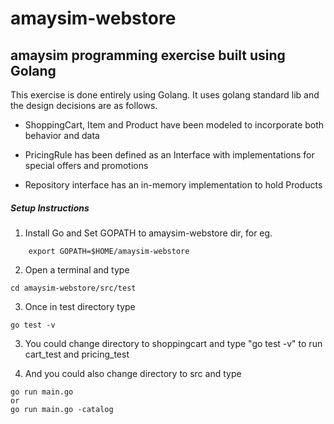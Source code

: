 # amaysim-webstore
## amaysim programming exercise built using Golang

This exercise is done entirely using Golang. It uses golang standard lib and the design decisions are as follows.

- ShoppingCart, Item and Product have been modeled to incorporate both behavior and data

- PricingRule has been defined as an Interface with implementations for special offers and promotions

- Repository interface has an in-memory implementation to hold Products



##### Setup Instructions

1. Install Go and Set GOPATH to amaysim-webstore dir, for eg.
```
    export GOPATH=$HOME/amaysim-webstore
```
2. Open a terminal and type 
```
cd amaysim-webstore/src/test

```
3. Once in test directory type
```
go test -v
```

3. You could change directory to shoppingcart and type "go test -v" to run cart_test and pricing_test

4. And you could also change directory to src and type 
```
go run main.go
or 
go run main.go -catalog

```

